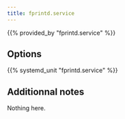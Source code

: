 ```yaml
---
title: fprintd.service
---
```


{{% provided_by "fprintd.service" %}}

## Options

{{% systemd_unit "fprintd.service" %}}

## Additionnal notes

Nothing here.